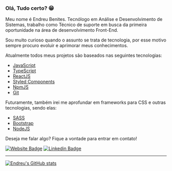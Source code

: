 ### Olá, Tudo certo? 😁 

Meu nome é Endreu Benites. Tecnólogo em Análise e Desenvolvimento de Sistemas, trabalho como Técnico de suporte em busca da primeira oportunidade na área de desenvolvimento Front-End.

Sou muito curioso quando o assunto se trata de tecnologia, por esse motivo sempre procuro evoluir e aprimorar meus conhecimentos.

Atualmente todos meus projetos são baseados nas seguintes tecnologias:

- [JavaScript](https://www.javascript.com/)
- [TypeScript](https://www.typescriptlang.org/)
- [ReactJS](https://reactjs.org/)
- [Styled Components](https://styled-components.com/)
- [NpmJS](https://www.npmjs.com/)
- [Git](https://git-scm.com)

Futuramente, também irei me aprofundar em frameworks para CSS e outras tecnologias, sendo elas:

- [SASS](https://sass-lang.com/)
- [Bootstrap](https://getbootstrap.com/)
- [NodeJS](https://nodejs.org/pt-br/)

Deseja me falar algo? Fique a vontade para entrar em contato!

[![Website Badge](https://img.shields.io/badge/Website-endreubenites.com-black)](https://endreubenites.com/portfolio/)
[![Linkedin Badge](https://img.shields.io/badge/-LinkedIn-blue?style=flat-square&logo=Linkedin&logoColor=white&link=https://www.linkedin.com/in/endreu-benites/)](https://www.linkedin.com/in/endreu-benites/)

____


[![Endreu's GitHub stats](https://github-readme-stats.vercel.app/api?username=endreumrb&theme=dark&show_icons=true&include_all_commits=true&count_private=true)](https://github.com/anuraghazra/github-readme-stats)

